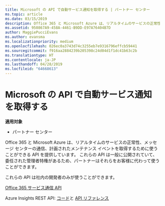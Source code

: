 ```yaml
---
title: Microsoft の API で自動サービス通知を取得する | パートナー センター
ms.topic: article
ms.date: 03/15/2019
description: Office 365 と Microsoft Azure は、リアルタイムのサービスの正常性、メッセージ センターの通信、計画されたメンテナンス イベントを取得するために使うことができる API を提供しています。
ms.assetid: 950867A9-458A-4461-B9DD-E97A76404B7D
author: MaggiePucciEvans
ms.author: evansma
ms.localizationpriority: medium
ms.openlocfilehash: 026ec0a3743d74c3255eb7e9316796effcb59441
ms.sourcegitcommit: f916aa2884239b205398c24d04d1f1dc41b63c2b
ms.translationtype: HT
ms.contentlocale: ja-JP
ms.lasthandoff: 04/28/2019
ms.locfileid: "64668613"
---
```

# <a name="get-automated-service-notifications-with-our-apis"></a>Microsoft の API で自動サービス通知を取得する

**適用対象**

-  パートナー センター

Office 365 と Microsoft Azure は、リアルタイムのサービスの正常性、メッセージ センターの通信、計画されたメンテナンス イベントを取得するために使うことができる API を提供しています。 これらの API は一般に公開されていて、委任された管理者特権があるため、パートナーはそれらをお客様に代わって使うことができます。

これらの API は社内の開発者のみが使うことができます。

[Office 365 サービス通信 API](https://go.microsoft.com/fwlink/p/?LinkId=616899)

Azure Insights REST API: [コード](https://go.microsoft.com/fwlink/p/?LinkId=617299)と [API リファレンス](https://go.microsoft.com/fwlink/p/?LinkId=617300)

 

 



